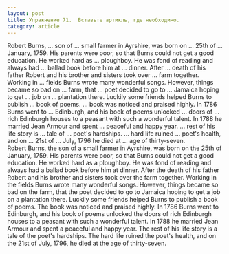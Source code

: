 ```yaml
---
layout: post
title: Упражнение 71.  Вставьте артикль, где необходимо.
category: article
---
```

<section class="question">
Robert Burns, ... son of ... small farmer in Ayrshire, was born on ... 25th of ... January, 1759. His parents were poor, so that Burns could not get a good education. He worked hard as ... ploughboy. He was fond of reading and always had ... ballad book before him at ... dinner. After ... death of his father Robert and his brother and sisters took over ... farm together. Working in ... fields Burns wrote many wonderful songs. However, things became so bad on ... farm, that ... poet decided to go to ... Jamaica hoping to get ... job on ... plantation there. Luckily some friends helped Burns to publish ... book of poems. ... book was noticed and praised highly. In 1786 Burns went to ... Edinburgh, and his book of poems unlocked ... doors of ... rich Edinburgh houses to a peasant with such a wonderful talent. In 1788 he married Jean Armour and spent ... peaceful and happy year. ... rest of his life story is ... tale of ... poet's hardships. ... hard life ruined ... poet's health, and on ... 21st of ... July, 1796 he died at ... age of thirty-seven.
</section>

<section class="answer">
Robert Burns, the son of a small farmer in Ayrshire, was born on the 25th of January, 1759. His parents were poor, so that Burns could not get a good education. He worked hard as a ploughboy. He was fond of reading and always had a ballad book before him at dinner. After the death of his father Robert and his brother and sisters took over the farm together. Working in the fields Burns wrote many wonderful songs. However, things became so bad on the farm, that the poet decided to go to Jamaica hoping to get a job on a plantation there. Luckily some friends helped Burns to publish a book of poems. The book was noticed and praised highly. In 1786 Burns went to Edinburgh, and his book of poems unlocked the doors of rich Edinburgh houses to a peasant with such a wonderful talent. In 1788 he married Jean Armour and spent a peaceful and happy year. The rest of his life story is a tale of the poet's hardships. The hard life ruined the poet's health, and on the 21st of July, 1796, he died at the age of thirty-seven.
</section>